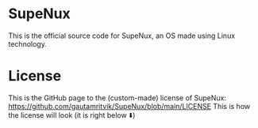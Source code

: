 # SupeNux
This is the official source code for SupeNux, an OS made using Linux technology.

# License
This is the GitHub page to the (custom-made) license of SupeNux: https://github.com/gautamritvik/SupeNux/blob/main/LICENSE
This is how the license will look (it is right below ⬇️)
